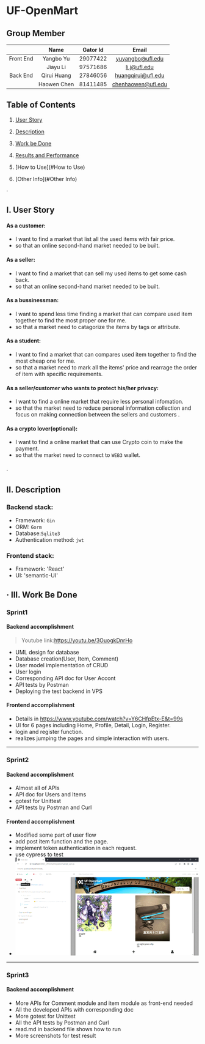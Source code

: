 
# UF-OpenMart

## Group Member
|           |    Name     | Gator Id |  Email          |
| :-------: | :---------: | :------: | :-------------: |
| Front End |  Yangbo Yu  | 29077422 |yuyangbo@ufl.edu |
|           |  Jiayu Li   | 97571686 |li.j@ufl.edu     |
| Back  End | Qirui Huang | 27846056 |huangqirui@ufl.edu|
|           | Haowen Chen | 81411485 |chenhaowen@ufl.edu|



## Table of Contents
1. [User Story](#UserStory)

2. [Description](#Description)

3. [Work be Done](#Work)

4. [Results and Performance](#Test)

5. [How to Use](#How to Use)

6. [Other Info](#Other Info)



<a name="UserStory"></a>·

I. User Story
----
#### As a customer:
* I want to find a market that list all the used items with fair price.
* so that an online second-hand market needed to be built.
#### As a seller:
* I want to find a market that can sell my used items to get some cash back.
* so that an online second-hand market needed to be built.
#### As a bussinessman:
* I want to spend less time finding a market that can compare used item together to find the most proper one for me.
* so that a market need to catagorize the items by tags or attribute.
#### As a student:
* I want to find a market that can compares used item together to find the most cheap one for me.
* so that a market need to mark all the items' price and rearrage the order of item with specific requirements.
#### As a seller/customer who wants to protect his/her privacy:
* I want to find a online market that require less personal infomation.
* so that the market need to reduce personal information collection and focus on making connection between the sellers and customers .
 #### As a crypto lover(optional):
* I want to find a online market that can use Crypto coin to make the payment.
* so that the market need to connect to `WEB3` wallet.
### 

<a name="Description"></a>·

II. Description
----
### Backend stack:
* Framework: `Gin`
* ORM: `Gorm`
* Database:`Sqlite3`
* Authentication method: `jwt`

### Frontend stack:
* Framework: 'React'
* UI: 'semantic-UI'


<a name="Work"></a>·
III. Work Be Done
----
### Sprint1
#### Backend accomplishment
>Youtube link:https://youtu.be/3OuogkDnrHo
* UML design for database
* Database creation(User, Item, Comment)
* User model implementation of CRUD
* User login
* Corresponding API doc for User Accont
* API tests by Postman
* Deploying the test backend in VPS
#### Frontend accomplishment
* Details in https://www.youtube.com/watch?v=Y6CHfpEtx-E&t=99s
* UI for 6 pages including Home, Profile, Detail, Login, Register.
* login and register function.
* realizes jumping the pages and  simple interaction with users.

----
### Sprint2
#### Backend accomplishment
* Almost all of APIs
* API doc for Users and Items
* gotest for Unittest
* API tests by Postman and Curl

#### Frontend accomplishment
* Modified some part of user flow
* add post item function and the page.
* implement token authentication in each request.
* use cypress to test
* ![image](https://github.com/SoftwareEngineering-Course-Group/UF-OpenMart/blob/main/Images/ezgif-4-93b1a5a8d9.gif)

----
### Sprint3
#### Backend accomplishment
* More APIs for Comment module and item module as front-end needed
* All the developed APIs with corresponding doc
* More gotest for Unittest
* All the API tests by Postman and Curl
* read.md in backend file shows how to run
* More screenshots for test result
